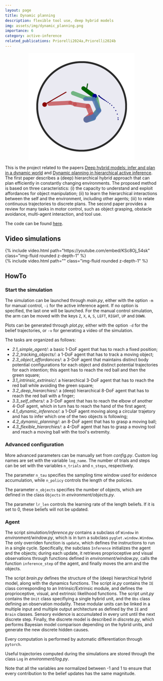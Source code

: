 ```yaml
---
layout: page
title: Dynamic planning
description: flexible tool use, deep hybrid models
img: assets/img/dynamic_planning.png
importance: 6
category: active-inference
related_publications: Priorelli2024a,Priorelli2024b
---
```


<p align="center">
  <img src="/assets/img/dynamic_planning.png">
</p>

This is the project related to the papers [Deep hybrid models: infer and plan in a dynamic world](https://www.mdpi.com/1099-4300/27/6/570) and [Dynamic planning in hierarchical active inference](http://sciencedirect.com/science/article/pii/S0893608024010049). The first paper describes a (deep) hierarchical hybrid approach that can plan efficiently in constantly changing environments. The proposed method is based on three caracteristics: (i) the capacity to understand and exploit affordances for object manipulation; (ii) to learn the hierarchical interactions between the self and the environment, including other agents; (iii) to relate continuous trajectories to discrete plans. The second paper provides a review for many tasks in motor control, such as object grasping, obstacle avoidance, multi-agent interaction, and tool use.

The code can be found [here](https://github.com/priorelli/dynamic-planning).

## Video simulations

<div class="row mt-3">
    <div class="col-sm mt-3 mt-md-0">
        {% include video.html path="https://youtube.com/embed/KSc8Oj_54sk" class="img-fluid rounded z-depth-1" %}
    </div>
    <div class="col-sm mt-3 mt-md-0">
        {% include video.html path="" class="img-fluid rounded z-depth-1" %}
    </div>
</div>
<div class="caption">
</div>

## HowTo

### Start the simulation

The simulation can be launched through *main.py*, either with the option `-m` for manual control, `-i` for the active inference agent. If no option is specified, the last one will be launched. For the manual control simulation, the arm can be moved with the keys `Z`, `X`, `A`, `S`, `LEFT`, `RIGHT`, `UP` and `DOWN`.

Plots can be generated through *plot.py*, either with the option `-d` for the belief trajectories, or `-v` for generating a video of the simulation.

The tasks are organized as follows:

- *2.1_simple_agent/*: a basic 1-DoF agent that has to reach a fixed position;
- *2.2_tracking_objects/*: a 1-DoF agent that has to track a moving object;
- *2.3_object_affordances/*: a 3-DoF agent that maintains distinct body potential configurations for each object and distinct potential trajectories for each intention; this agent has to reach the red ball and then the green square;
- *3.1_intrinsic_extrinsic/*: a hierarchical 3-DoF agent that has to reach the red ball while avoiding the green square;
- *3.2_deep_hierarchies/*: a (deep) hierarchical 8-DoF agent that has to reach the red ball with a finger;
- *3.3_self_others/*: a 3-DoF agent that has to reach the elbow of another 4-DoF agent, which in turn has to reach the hand of the first agent;
- *4.1_dynamic_inference/*: a 1-DoF agent moving along a circular trajetory and has to infer which one of the two objects is following;
- *4.2_dynamic_planning/*: an 8-DoF agent that has to grasp a moving ball;
- *4.3_flexible_hierarchies/*: a 4-DoF agent that has to grasp a moving tool and reach a moving ball with the tool's extremity.

### Advanced configuration

More advanced parameters can be manually set from *config.py*. Custom log names are set with the variable `log_name`. The number of trials and steps can be set with the variables `n_trials` and `n_steps`, respectively.

The parameter `n_tau` specifies the sampling time window used for evidence accumulation, while `n_policy` controls the length of the policies.

The parameter `n_objects` specifies the number of objects, which are defined in the class `Objects` in *environment/objects.py*.

The parameter `lr_len` controls the learning rate of the length beliefs. If it is set to 0, these beliefs will not be updated.

### Agent

The script *simulation/inference.py* contains a subclass of `Window` in *environment/window.py*, which is in turn a subclass `pyglet.window.Window`. The only overriden function is `update`, which defines the instructions to run in a single cycle. Specifically, the subclass `Inference` initializes the agent and the objects; during each update, it retrieves proprioceptive and visual observations through functions defined in *environment/window.py*, calls the function `inference_step` of the agent, and finally moves the arm and the objects.

The script *brain.py* defines the structure of the (deep) hierarchical hybrid model, along with the dynamics functions. The script *ie.py* contains the `IE` class corresponding to an Intrinsic/Extrinsic module, and defines the proprioceptive, visual, and extrinsic likelihood functions. The script *unit.py* contains the `Unit` class specifiying a single hybrid unit, and the `Obs` class defining an observation modality. These modular units can be linked in a multiple input and multiple output architecture as defined by the `IE` and `Brain` classes. Sensory evidence is accumulated in every unit until the next discrete step. Finally, the discrete model is described in *discrete.py*, which performs Bayesian model comparison depending on the hybrid units, and generate the new discrete hidden causes.

Every computation is performed by automatic differentiation through `pytorch`.

Useful trajectories computed during the simulations are stored through the class `Log` in *environment/log.py*.

Note that all the variables are normalized between -1 and 1 to ensure that every contribution to the belief updates has the same magnitude.